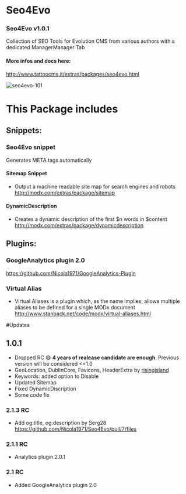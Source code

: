 Seo4Evo
=======
### Seo4Evo v1.0.1

Collection of SEO Tools for Evolution CMS from various authors with a dedicated ManagerManager Tab

#### More infos and docs here:

http://www.tattoocms.it/extras/packages/seo4evo.html

![seo4evo-101](https://user-images.githubusercontent.com/7342798/35049398-2c43ebce-fba0-11e7-84f4-389bc65853a0.png)

# This Package includes   

## Snippets:
### Seo4Evo snippet 
Generates META tags automatically 

#### Sitemap Snippet 
* Output a machine readable site map for search engines and robots
http://modx.com/extras/package/sitemap

#### DynamicDescription
* Creates a dynamic description of the first $n words in $content
http://modx.com/extras/package/dynamicdescription

## Plugins:
### GoogleAnalytics plugin 2.0 
https://github.com/Nicola1971/GoogleAnalytics-Plugin

### Virtual Alias
* Virtual Aliases is a plugin which, as the name implies, allows multiple aliases to be defined for a single MODx document
http://www.stanback.net/code/modx/virtual-aliases.html


 
#Updates
## 1.0.1 
* Dropped RC :smile: **4 years of realease candidate are enough**. Previous version will be considered <=1.0
* GeoLocation, DublinCore, Favicons, HeaderExtra by  [risingisland](https://github.com/risingisland)
* Keywords: added option to Disable
* Updated Sitemap
* Fixed DynamicDiscription
* Some code fix

### 2.1.3 RC 
* Add og:title, og:description by Serg28 https://github.com/Nicola1971/Seo4Evo/pull/7/files
### 2.1.1 RC 
* Analytics plugin 2.0.1
### 2.1 RC 
* Added GoogleAnalytics plugin 2.0 



